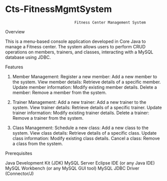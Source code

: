 # Cts-FitnessMgmtSystem
                                   Fitness Center Management System

Overview

This is a menu-based console application developed in Core Java to manage a Fitness center. The system allows users to perform CRUD operations on members, trainers, and classes, interacting with a MySQL database using JDBC.

Features

1. Member Management:
Register a new member: Add a new member to the system.
View member details: Retrieve details of a specific member.
Update member information: Modify existing member details.
Delete a member: Remove a member from the system.

2. Trainer Management:
Add a new trainer: Add a new trainer to the system.
View trainer details: Retrieve details of a specific trainer.
Update trainer information: Modify existing trainer details.
Delete a trainer: Remove a trainer from the system.

3. Class Management:
Schedule a new class: Add a new class to the system.
View class details: Retrieve details of a specific class.
Update class information: Modify existing class details.
Cancel a class: Remove a class from the system.

Prerequisites

Java Development Kit (JDK)
MySQL Server
Eclipse IDE (or any Java IDE)
MySQL Workbench (or any MySQL GUI tool)
MySQL JDBC Driver (Connector/J)
